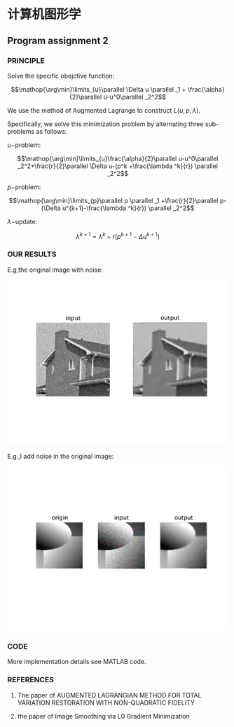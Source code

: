 <!--
 * @Description: Do not edit
 * @Author: MathCoder
 * @Date: 2019-12-08 18:14:18
 * @LastEditors: MathCoder
 * @LastEditTime: 2019-12-08 19:21:02
 -->

# 计算机图形学

## Program assignment 2

### PRINCIPLE

Solve the specific obejctive function:

$$\mathop{\arg\min}\limits_{u}\parallel \Delta u \parallel _1 + \frac{\alpha}{2}\parallel u-u^0\parallel _2^2$$

We use the method of Augmented Lagrange to construct $L(u,p,\lambda)$.

Specifically, we solve this minimization problem by alternating three sub-problems as follows:

$u-$problem:

$$\mathop{\arg\min}\limits_{u}\frac{\alpha}{2}\parallel u-u^0\parallel _2^2+\frac{r}{2}\parallel \Delta u-(p^k +\frac{\lambda ^k}{r}) \parallel _2^2$$

$p-$problem:

$$\mathop{\arg\min}\limits_{p}\parallel p \parallel _1 +\frac{r}{2}\parallel p-(\Delta u^{k+1}-\frac{\lambda ^k}{r}) \parallel _2^2$$

$\lambda-$update:

$$\lambda ^{k+1} = \lambda ^k+r(p^{k+1}-\Delta u^{k+1})$$

### OUR RESULTS

E.g,the original image with noise:

![](./res1.png)

E.g.,I add noise in the original image:

![](./res2.png)

### CODE

More implementation details see MATLAB code.


### REFERENCES

1. The paper of AUGMENTED LAGRANGIAN METHOD FOR TOTAL VARIATION RESTORATION WITH NON-QUADRATIC FIDELITY

2. the paper of Image Smoothing via L0 Gradient Minimization

